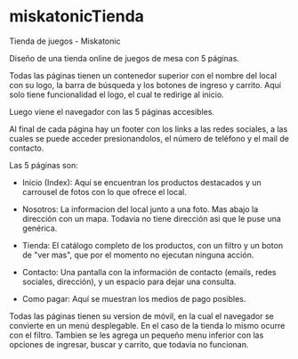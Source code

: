 # miskatonicTienda

Tienda de juegos - Miskatonic

Diseño de una tienda online de juegos de mesa con 5 páginas.

Todas las páginas tienen un contenedor superior con el nombre del local con su logo, la barra de búsqueda y los botones de ingreso y carrito. Aquí solo tiene funcionalidad el logo, el cual te redirige al inicio.

Luego viene el navegador con las 5 páginas accesibles.

Al final de cada página hay un footer con los links a las redes sociales, a las cuales se puede acceder presionandolos, el número de teléfono y el mail de contacto.

Las 5 páginas son:
- Inicio (Index): Aquí se encuentran los productos destacados y un carrousel de fotos con lo que ofrece el local.

- Nosotros: La informacion del local junto a una foto. Mas abajo la dirección con un mapa. Todavia no tiene dirección asi que le puse una genérica.

- Tienda: El catálogo completo de los productos, con un filtro y un boton de "ver mas", que por el momento no ejecutan ninguna acción.

- Contacto: Una pantalla con la información de contacto (emails, redes sociales, dirección), y un espacio para dejar una consulta.

- Como pagar: Aquí se muestran los medios de pago posibles.

Todas las páginas tienen su version de móvil, en la cual el navegador se convierte en un menú desplegable. En el caso de la tienda lo mismo ocurre con el filtro. Tambien se les agrega un pequeño menu inferior con las opciones de ingresar, buscar y carrito, que todavia no funcionan.
